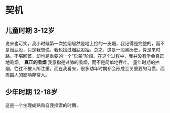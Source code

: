 # 契机
## 儿童时期 3-12岁
说来也可笑，我小时候第一次抽烟居然是地上捡的一支烟，我记得是完整的，而不是烟屁股，只是我想说，我也捡过烟屁股抽。总之，这是一段黑历史，算是来时路。不堪回首，却也是重要的一个“启蒙”阶段。在这个过程中，我并没有学会真正地吸烟。
**真正的吸烟** 我意指是过肺的吸烟，而不是简单地吞吐。
童年时期的抽烟，往往不被人所注重，而在我看来，很多幼年时期都会形成至关重要的习惯，而周围人的影响非常大。
## 少年时期 12-18岁
这是一个生理成熟和自我探索的时期，




<!--stackedit_data:
eyJoaXN0b3J5IjpbLTExOTMzNzc0MjAsOTkyMDU4NzcyLC0xMT
Q1NTk2NDQsLTEyOTY0NDcwMTMsLTMyNTk0MjA2MSw3MzMxNzYy
OTFdfQ==
-->